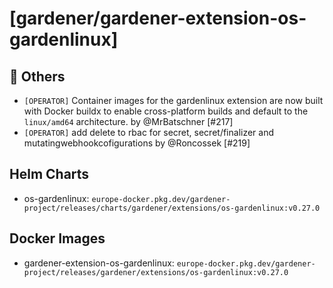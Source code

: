 # [gardener/gardener-extension-os-gardenlinux]

## 🏃 Others

- `[OPERATOR]` Container images for the gardenlinux extension are now built with Docker buildx to enable cross-platform builds and default to the `linux/amd64` architecture. by @MrBatschner [#217]
- `[OPERATOR]` add delete to rbac for secret, secret/finalizer and mutatingwebhookcofigurations by @Roncossek [#219]

## Helm Charts
- os-gardenlinux: `europe-docker.pkg.dev/gardener-project/releases/charts/gardener/extensions/os-gardenlinux:v0.27.0`
## Docker Images
- gardener-extension-os-gardenlinux: `europe-docker.pkg.dev/gardener-project/releases/gardener/extensions/os-gardenlinux:v0.27.0`
